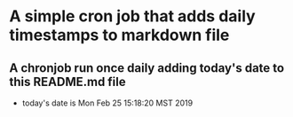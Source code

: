 A simple cron job that adds daily timestamps to markdown file
============================================================
## A chronjob run once daily adding today's date to this README.md file
* today's date is Mon Feb 25 15:18:20 MST 2019
